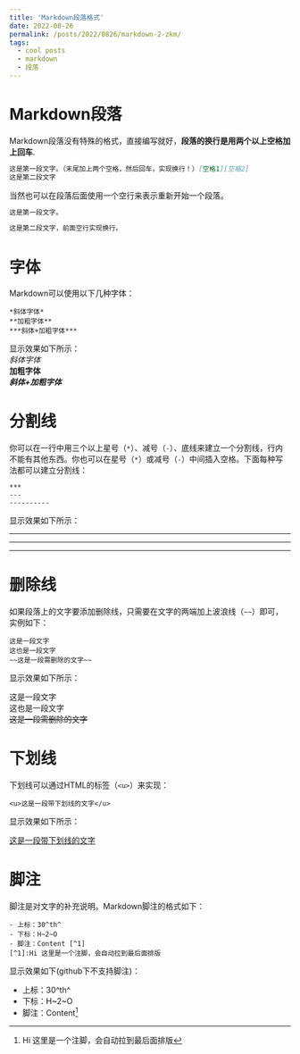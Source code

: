 ```yaml
---
title: 'Markdown段落格式'
date: 2022-08-26
permalink: /posts/2022/0826/markdown-2-zkm/
tags:
  - cool posts
  - markdown
  - 段落
---
```


# Markdown段落
Markdown段落没有特殊的格式，直接编写就好，**段落的换行是用两个以上空格加上回车**.  
```markdown
这是第一段文字。（末尾加上两个空格，然后回车，实现换行！）[空格1][空格2]  
这是第二段文字
```  
当然也可以在段落后面使用一个空行来表示重新开始一个段落。  
```markdown
这是第一段文字。

这是第二段文字，前面空行实现换行。
```


# 字体
Markdown可以使用以下几种字体：  

```
*斜体字体*
**加粗字体**
***斜体+加粗字体***

```

显示效果如下所示：  
*斜体字体*  
**加粗字体**  
***斜体+加粗字体***  

# 分割线
你可以在一行中用三个以上星号（`*`）、减号（`-`）、底线来建立一个分割线，行内不能有其他东西。你也可以在星号（`*`）或减号（`-`）中间插入空格。下面每种写法都可以建立分割线：  
```
***  
---  
----------  

```

显示效果如下所示：  
***  
---  
----------  

# 删除线
如果段落上的文字要添加删除线，只需要在文字的两端加上波浪线（`~~`）即可，实例如下：  
```
这是一段文字
这也是一段文字
~~这是一段需删除的文字~~

```

显示效果如下所示：   

这是一段文字  
这也是一段文字  
~~这是一段需删除的文字~~  

# 下划线
下划线可以通过HTML的标签（`<u>`）来实现：  
```
<u>这是一段带下划线的文字</u>
```  
显示效果如下所示：  

<u>这是一段带下划线的文字</u>

# 脚注
脚注是对文字的补充说明。Markdown脚注的格式如下：  
```
- 上标：30^th^
- 下标：H~2~O
- 脚注：Content [^1]
[^1]:Hi 这里是一个注脚，会自动拉到最后面排版
```  

显示效果如下(github下不支持脚注)：  

- 上标：30^th^
- 下标：H~2~O
- 脚注：Content[^1]  
[^1]: Hi 这里是一个注脚，会自动拉到最后面排版